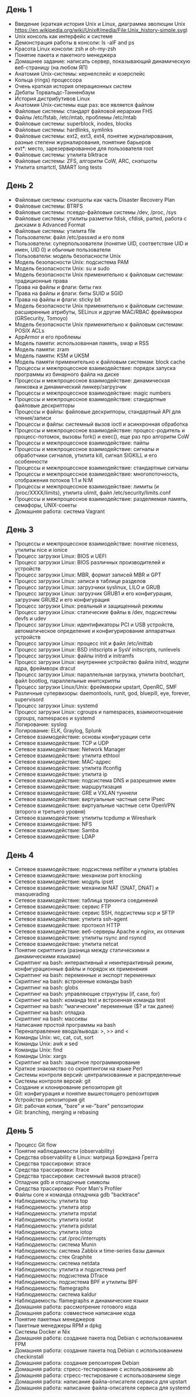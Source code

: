 ## День 1
* Введение (краткая история Unix и Linux, диаграмма эволюции Unix https://en.wikipedia.org/wiki/Unix#/media/File:Unix_history-simple.svg)
* Unix консоль как интерфейс к системе
* Демонстрация работы в консоли: ls -alF and ps
* Красота Linux консоли: zsh и oh-my-zsh
* Понятие пакета и пакетного менеджера
* Домашнее задание: написать сервер, показывающий динамическую веб-страницу (на любом ЯП)
* Анатомия Unix-системы: кернелспейс и юзерспейс
* Кольца (rings) процессора
* Очень краткая история операционных систем
* Дебаты Торвальдс-Танненбаум
* История дистрибутивов Linux
* Анатомия Unix-системы еще раз: все является файлом
* Файловые системы: стандарт файловой иерархии FHS
* Файлы /etc/fstab, /etc/mtab, проблемы /etc/mtab
* Файловые системы: superblock, inodes, blocks
* Файловые системы: hardlinks, symlinks
* Файловые системы: ext2, ext3, ext4, понятие журналирования, разные степени журналирования, понятние барьеров
* ext\*: место, зарезервированное для пользователя root
* Файловые системы: утилита blktrace
* Файловые системы: ZFS, алгоритм CoW, ARC, снэпшоты
* Утилита smartctl, SMART long tests

## День 2
* Файловые системы: снэпшоты как часть Disaster Recovery Plan
* Файловые системы: BTRFS
* Файловые системы: псевдо-файловые системы /dev, /proc, /sys
* Файловые системы: утилиты разметки fdisk, cfdisk, parted, работа с дисками в Advanced Format
* Файловые системы: утилита file
* Пользователи: файл /etc/passwd и его поля
* Пользователи: суперпользователи (понятие UID, соответствие UID и имен, UID 0) и обычные пользователи
* Пользователи: модель безопасности Unix
* Модель безопасности Unix: подсистема PAM
* Модель безопасности Unix: su и sudo
* Модель безопасности Unix применительно к файловым системам: традиционные права
* Права на файлы и флаги: биты rwx
* Права на файлы и флаги: биты SUID и SGID
* Права на файлы и флаги: sticky bit
* Модель безопасности Unix применительно к файловым системам: расширенные атрибуты, SELinux и другие MAC/RBAC фреймворки (GRSecurity, Tomoyo)
* Модель безопасности Unix применительно к файловым системам: POSIX ACLs
* AppArmor и его проблемы
* Модель памяти: использованная память, swap и RSS
* Модель памяти: zram
* Модель памяти: KSM и UKSM
* Модель памяти применительно к файловым системам: block cache
* Процессы и межпроцессное взаимодействие: порядок запуска программы из бинарного файла на диске
* Процессы и межпроцессное взаимодействие: динамическая линковка и динамический линкер/загрузчик
* Процессы и межпроцессное взаимодействие: magic numbers
* Процессы и межпроцессное взаимодействие: стандартные файловые дескрипторы
* Процессы и файлы: файловые дескрипторы, стандартный API для чтения/записи
* Процессы и файлы: системный вызов ioctl и асинхронная обработка
* Процессы и межпроцессное взаимодействие: процесс-родитель и процесс-потомок, вызовы fork() и exec(), еще раз про алгоритм CoW
* Процессы и межпроцессное взаимодействие: пайпы
* Процессы и межпроцессное взаимодействие: сигналы и обработчики сигналов, утилита kill, сигнал SIGKILL и его особенности
* Процессы и межпроцессное взаимодействие: стандартные сигналы
* Процессы и межпроцессное взаимодействие: многопоточность, отображения потоков 1:1 и N:M
* Процессы и межпроцессное взаимодействие: лимиты (и /proc/XXXX/limits), утилита ulimit, файл /etc/security/limits.conf
* Процессы и межпроцессное взаимодействие: разделяемая память, семафоры, UNIX-сокеты
* Домашняя работа: система Vagrant

## День 3
* Процессы и межпроцессное взаимодействие: понятие niceness, утилиты nice и ionice
* Процесс загрузки Linux: BIOS и UEFI
* Процесс загрузки Linux: BIOS различных производителей и устройств
* Процесс загрузки Linux: MBR, формат записей MBR и GPT
* Процесс загрузки Linux: записи в таблице разделов
* Процесс загрузки Linux: загрузчики syslinux, LILO и GRUB
* Процесс загрузки Linux: загрузчик GRUB1 и его конфигурация, загрузчик GRUB2 и его конфигурация
* Процесс загрузки Linux: реальный и защищенный режимы
* Процесс загрузки Linux: статические файлы в /dev, подсистемы devfs и udev
* Процесс загрузки Linux: идентификаторы PCI и USB устройств, автоматическое определение и конфигурирование аппаратных устройств
* Процесс загрузки Linux: процесс init и файл /etc/inittab
* Процесс загрузки Linux: BSD initscripts и SysV initscripts, runlevels
* Процесс загрузки Linux: файлы initrd и initramfs
* Процесс загрузки Linux: внутреннее устройство файла initrd, модули ядра, фреймворк dracut
* Процесс загрузки Linux: параллельная загрузка, утилита bootchart, файл bootlog, параллельные инитскрипты
* Процесс загрузки Linux/Unix: фреймворки upstart, OpenRC, SMF
* Различные супервизоры: daemontools, runit, god, bluepill, eye, forever, supervisord
* Процесс загрузки Linux: systemd
* Процесс загрузки Linux: cgroups и namespaces, взаимоотношение cgroups, namespaces и systemd
* Логирование: syslog
* Логирование: ELK, Graylog, Splunk
* Сетевое взаимодействие: основы конфигурации сети
* Сетевое взаимодействие: TCP и UDP
* Сетевое взаимодействие: Network Manager
* Сетевое взаимодействие: утилита ethtool
* Сетевое взаимодействие: MAC-адрес
* Сетевое взаимодействие: утилита ifconfig
* Сетевое взаимодействие: утилита ip
* Сетевое взаимодействие: подсистема DNS и разрешение имен
* Сетевое взаимодействие: маршрутизация
* Сетевое взаимодействие: GRE и VXLAN туннели
* Сетевое взаимодействие: виртуальные частные сети IPsec
* Сетевое взаимодействие: виртуальные частные сети OpenVPN (второго и третьего уровня)
* Сетевое взаимодействие: утилиты tcpdump и Wireshark
* Сетевое взаимодействие: NFS
* Сетевое взаимодействие: Samba
* Сетевое взаимодействие: LDAP

## День 4
* Сетевое взаимодействие: подсистема netfilter и утилита iptables
* Сетевое взаимодействие: механизм port knocking
* Сетевое взаимодействие: модуль ipset
* Сетевое взаимодействие: механизм NAT (SNAT, DNAT) и masquerading
* Сетевое взаимодействие: таблица трекинга соединений
* Сетевое взаимодействие: сервис FTP
* Сетевое взаимодействие: сервис SSH, подсистемы scp и SFTP
* Сетевое взаимодействие: утилита ssh-agent
* Сетевое взаимодействие: протокол HTTP
* Сетевое взаимодействие: веб-серверы Apache и nginx, их отличия
* Сетевое взаимодействие: утилиты rsync and rsyncd
* Сетевое взаимодействие: утилита netcat
* Понятие скриптинга (разница между статическими и динамическими языками)
* Скриптинг на bash: интерактивный и неинтерактивный режим, конфигурационные файлы и порядок их применения
* Скриптинг на bash: переменные и экспорт переменных
* Скриптинг на bash: встроенные команды bash
* Скриптинг на bash: globs
* Скриптинг на bash: управляющие структуры (if, case, for)
* Скриптинг на bash: команда test и встроенная команда test
* Скриптинг на bash: "магические" переменные ($? и так далее)
* Скриптинг на bash: отладка
* Скриптинг на bash: массивы
* Написание простой программы на bash
* Перенаправление ввода/вывода: >, >> and <
* Команды Unix: wc, cat, cut, sort
* Команды Unix: awk и sed 
* Команды Unix: find
* Команды Unix: xargs
* Скриптинг на bash: защитное программирование
* Краткое знакомство со скриптингом на языке Perl
* Системы контроля версий: централизованные и распределенные
* Системы контроля версий: git
* Создание и клонирование репозитория git
* Git: конфигурация и понятие вышестоящего репозитория
* Устройство репозитория git
* Git: рабочая копия, "bare" и не-"bare" репозитории
* Git: branching, merging и rebasing

## День 5
* Процесс Git flow
* Понятие наблюдаемости (observability)
* Средства observability в Linux: матрица Брэндана Грегга
* Средства трассировки: strace
* Средства трассировки: ltrace
* Средства трассировки: системный вызов ptrace()
* Отладчик gdb и отладочные символы
* Средства трассировки: Poor Man's Profiler
* Файлы core и команда отладчика gdb "backtrace"
* Наблюдаемость: утилита top
* Наблюдаемость: утилита atop
* Наблюдаемость: утилита mpstat
* Наблюдаемость: утилита iostat
* Наблюдаемость: утилита pidstat
* Наблюдаемость: утилита iotop
* Наблюдаемость: cat /proc/interrupts
* Наблюдаемость: система Munin
* Наблюдаемость: система Zabbix и time-series базы данных
* Наблюдаемость: стек Graphite
* Наблюдаемость: система netdata
* Наблюдаемость: утилита и подсистема perf
* Наблюдаемость: подсистема DTrace
* Наблюдаемость: подсистема BPF и утилиты BPF
* Наблюдаемость: flamegraphs
* Наблюдаемость: система kaldur
* Наблюдаемость: flamegraphs и динамические языки
* Домашняя работа: рассмотрение готового кода
* Домашняя работа: совместное написание кода
* Понятие пакетных менеджеров
* Пакетные менеджеры RPM и dpkg
* Системы Docker и Nix
* Домашняя работа: создание пакета под Debian с использованием FPM
* Домашняя работа: создание пакета под Debian с использованием checkinstall
* Домашняя работа: создание репозитория Debian
* Домашняя работа: стресс-тестирование с использованием ab
* Домашняя работа: стресс-тестирование с использованием siege
* Домашняя работа: написание файла-описателя сервиса для upstart
* Домашняя работа: написание файла-описателя сервиса для systemd

